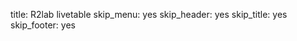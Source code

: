 title: R2lab livetable
skip_menu: yes
skip_header: yes
skip_title: yes
skip_footer: yes

<div id="livetable_container"></div>

<script src="/assets/r2lab/sidecar.js"></script>
<style> @import url("/assets/r2lab/livecolumns.css"); </style>
<style> @import url("/assets/r2lab/livetable.css"); </style>

<script type="module">
    import {livetable_options} from "/assets/r2lab/livetable.js";
    let ratio = 2/3;
    Object.assign(livetable_options, {
        ratio : ratio,
        // if we do set values from options in addition
        // to a ratio, the actual value is multiplied
        // by the ratio; here setting 6 means actually 4
        // (we need some space for the wall depth)
        margin_x : 6,
        margin_y : 6,
   });

</script>
